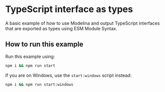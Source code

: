 # TypeScript interface as types

A basic example of how to use Modelina and output TypeScript interfaces that are exported as types using ESM Module Syntax.

## How to run this example

Run this example using:

```sh
npm i && npm run start
```

If you are on Windows, use the `start:windows` script instead:

```sh
npm i && npm run start:windows
```
